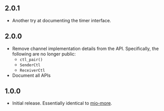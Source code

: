 ## 2.0.1

* Another try at documenting the timer interface.

## 2.0.0

* Remove channel implementation details from the API.  Specifically, the following are no longer public:
  * `ctl_pair()`
  * `SenderCtl`
  * `ReceiverCtl`
* Document all APIs

## 1.0.0

* Initial release.  Essentially identical to [mio-more](https://github.com/carllerche/mio-more).
